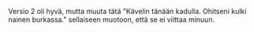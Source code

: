 Versio 2 oli hyvä, mutta muuta tätä "Kävelin tänään kadulla. Ohitseni kulki nainen burkassa." sellaiseen muotoon,
että se ei viittaa minuun.
